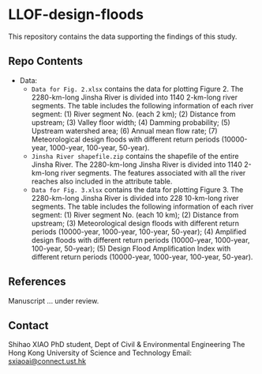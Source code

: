 # LLOF-design-floods
This repository contains the data supporting the findings of this study.

## Repo Contents
- Data:
  - `Data for Fig. 2.xlsx` contains the data for plotting Figure 2. The 2280-km-long Jinsha River is divided into 1140 2-km-long river segments. The table includes the following information of each river segment: (1) River segment No. (each 2 km); (2) Distance from upstream; (3) Valley floor width; (4) Damming probability; (5) Upstream watershed area; (6) Annual mean flow rate; (7) Meteorological design floods with different return periods (10000-year, 1000-year, 100-year, 50-year).
  - `Jinsha River shapefile.zip` contains the shapefile of the entire Jinsha River. The 2280-km-long Jinsha River is divided into 1140 2-km-long river segments. The features associated with all the river reaches also included in the attribute table.
  - `Data for Fig. 3.xlsx` contains the data for plotting Figure 3. The 2280-km-long Jinsha River is divided into 228 10-km-long river segments. The table includes the following information of each river segment: (1) River segment No. (each 10 km); (2) Distance from upstream; (3) Meteorological design floods with different return periods (10000-year, 1000-year, 100-year, 50-year); (4) Amplified design floods with different return periods (10000-year, 1000-year, 100-year, 50-year); (5) Design Flood Amplification Index with different return periods (10000-year, 1000-year, 100-year, 50-year).

## References
Manuscript ... under review.

## Contact
Shihao XIAO
PhD student, Dept of Civil & Environmental Engineering
The Hong Kong University of Science and Technology
Email: sxiaoai@connect.ust.hk
